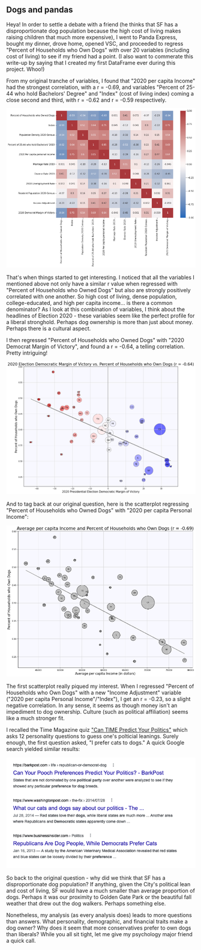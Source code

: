 ## Dogs and pandas

Heya! In order to settle a debate with a friend (he thinks that SF has a disproportionate dog population because the high cost of living makes raising children that much more expensive), I went to Panda Express, bought my dinner, drove home, opened VSC, and proceeded to regress "Percent of Households who Own Dogs" with over 20 variables (including cost of living) to see if my friend had a point. (I also want to commerate this write-up by saying that I created my first DataFrame ever during this project. Whoo!)

From my original tranche of variables, I found that "2020 per capita Income" had the strongest correlation, with a r = -0.69, and variables "Percent of 25-44 who hold Bachelors' Degree" and "Index" (cost of living index) coming a close second and third, with r = -0.62 and r = -0.59 respectively.

![](corr_matrix.png)

That's when things started to get interesting. I noticed that all the variables I mentioned above not only have a similar r value when regressed with "Percent of Households who Owned Dogs" but also are strongly positively correlated with one another. So high cost of living, dense population, college-educated, and high per capita income... is there a common denominator? As I look at this combination of variables, I think about the headlines of Election 2020 - these variables seem like the perfect profile for a liberal stronghold. Perhaps dog ownership is more than just about money. Perhaps there is a cultural aspect.

I then regressed "Percent of Households who Owned Dogs" with "2020 Democrat Margin of Victory", and found a r = -0.64, a telling correlation. Pretty intriguing!

![](election_splot.png)

And to tag back at our original question, here is the scatterplot regressing "Percent of Households who Owned Dogs" with "2020 per capita Personal Income":

![](income_splot.png)


The first scatterplot really piqued my interest. When I regressed "Percent of Households who Own Dogs" with a new "Income Adjustment" variable ("2020 per capita Personal Income"/"Index"), I get an r = -0.23, so a slight negative correlation. In any sense, it seems as though money isn't an impediment to dog ownership. Culture (such as political affiliation) seems like a much stronger fit.

I recalled the Time Magazine quiz ["Can TIME Predict Your Politics"](https://time.com/510/can-time-predict-your-politics/feed/) which asks 12 personality questions to guess one's polticial leanings. Surely enough, the first question asked, "I prefer cats to dogs."
A quick Google search yielded similar results:

![](Google_sshot.png)

So back to the original question - why did we think that SF has a disproportionate dog population? If anything, given the City's political lean and cost of living, SF would have a much smaller than average proportion of dogs. Perhaps it was our proximity to Golden Gate Park or the beautiful fall weather that drew out the dog walkers. Perhaps something else.

Nonetheless, my analysis (as every analysis does) leads to more questions than answers. What personality, demographic, and financial traits make a dog owner? Why does it seem that more conservatives prefer to own dogs than liberals? While you all sit tight, let me give my psychology major friend a quick call.







